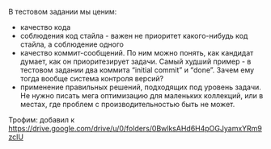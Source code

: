 В тестовом задании мы ценим:
-	качество кода
-	соблюдения код стайла - важен не приоритет какого-нибудь код стайла, а соблюдение одного
-	качество коммит-сообщений. По ним можно понять, как кандидат думает, как он приоритезирует задачи. Самый худший пример - в тестовом задании два коммита “initial commit” и “done”. Зачем ему тогда вообще система контроля версий?
-	применение правильных решений, подходящих под уровень задачи. Не нужно писать мега оптимизацию для маленьких коллекций, или в местах, где проблем с производительностью быть не может. 

Трофим: добавил к https://drive.google.com/drive/u/0/folders/0BwlksAHd6H4pOGJyamxYRm9zclU 
